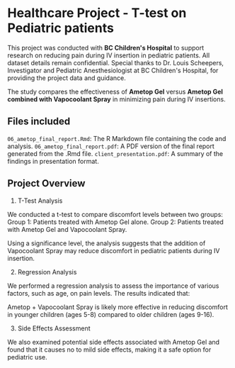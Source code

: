# Healthcare Project - T-test on Pediatric patients

This project was conducted with **BC Children's Hospital** to support research on reducing pain during IV insertion in pediatric patients. All dataset details remain confidential. Special thanks to Dr. Louis Scheepers, Investigator and Pediatric Anesthesiologist at BC Children's Hospital, for providing the project data and guidance.

The study compares the effectiveness of **Ametop Gel** versus **Ametop Gel combined with Vapocoolant Spray** in minimizing pain during IV insertions.

## Files included
`06_ametop_final_report.Rmd`: The R Markdown file containing the code and analysis.
`06_ametop_final_report.pdf`: A PDF version of the final report generated from the .Rmd file.
`client_presentation.pdf`: A summary of the findings in presentation format.

## Project Overview
1. T-Test Analysis

We conducted a t-test to compare discomfort levels between two groups:
Group 1: Patients treated with Ametop Gel alone.
Group 2: Patients treated with Ametop Gel and Vapocoolant Spray.

Using a significance level, the analysis suggests that the addition of Vapocoolant Spray may reduce discomfort in pediatric patients during IV insertion.

2. Regression Analysis

We performed a regression analysis to assess the importance of various factors, such as age, on pain levels. The results indicated that:

Ametop + Vapocoolant Spray is likely more effective in reducing discomfort in younger children (ages 5-8) compared to older children (ages 9-16).

3. Side Effects Assessment

We also examined potential side effects associated with Ametop Gel and found that it causes no to mild side effects, making it a safe option for pediatric use.


